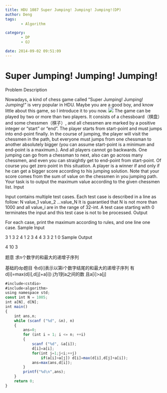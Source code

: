 ```yaml
---
title: HDU 1087 Super Jumping! Jumping! Jumping!(DP)
author: Deng
tags: 
       - Algorithm

category: 
       - DP
       - OJ

date: 2014-09-02 09:51:09
---
```

# Super Jumping! Jumping! Jumping!

Problem Description

Nowadays, a kind of chess game called “Super Jumping! Jumping! Jumping!” is very popular in HDU. Maybe you are a good boy, and know little about this game, so I introduce it to you now.
![](../images/cn-data-images-1087-1.jpg.png)
The game can be played by two or more than two players. It consists of a chessboard（棋盘）and some chessmen（棋子）, and all chessmen are marked by a positive integer or “start” or “end”. The player starts from start-point and must jumps into end-point finally. In the course of jumping, the player will visit the chessmen in the path, but everyone must jumps from one chessman to another absolutely bigger (you can assume start-point is a minimum and end-point is a maximum.). And all players cannot go backwards. One jumping can go from a chessman to next, also can go across many chessmen, and even you can straightly get to end-point from start-point. Of course you get zero point in this situation. A player is a winner if and only if he can get a bigger score according to his jumping solution. Note that your score comes from the sum of value on the chessmen in you jumping path.
Your task is to output the maximum value according to the given chessmen list.
Input

Input contains multiple test cases. Each test case is described in a line as follow:
N value_1 value_2 …value_N
It is guarantied that N is not more than 1000 and all value_i are in the range of 32-int.
A test case starting with 0 terminates the input and this test case is not to be processed.
Output

For each case, print the maximum according to rules, and one line one case.
Sample Input

3 1 3 2 4 1 2 3 4 4 3 3 2 1 0
Sample Output

4 10 3

题意 求n个数字的和最大的递增子序列

基础的dp题目 令d[i]表示以第i个数字结尾的和最大的递增子序列 有d[i]=max(d[i],d[j]+a[i]) j为1到a之间的数 且a[i]>a[j]

```js 
#include<cstdio>
#include<algorithm>
using namespace std;
const int N = 1005;
int a[N], d[N];
int main()
{
    int ans,n;
    while (scanf ("%d", &n), n)
    {
        ans=0;
        for (int i = 1; i <= n; ++i)
        {
            scanf ("%d", &a[i]);
            d[i]=a[i];
            for(int j=1;j<i;++j)
                if(a[i]>a[j]) d[i]=max(d[i],d[j]+a[i]);
            ans=max(ans,d[i]);
        }
        printf("%d\n",ans);
    }
    return 0;
}
```